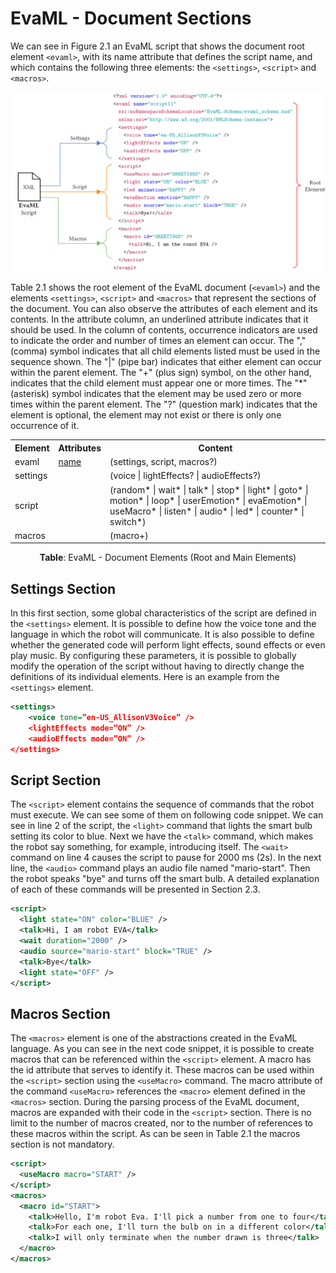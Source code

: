# EvaML - Document Sections

We can see in Figure 2.1 an EvaML script that shows the document root element `<evaml>`, with its name
attribute that defines the script name, and which contains the following three elements: the `<settings>`, `<script>`
and `<macros>`.

<!-- <p align="center">
  <img src="../img/evaml-sections-manual.png" alt="Create User Diagram" width="400"/>
</p> -->

![evaml-sections-manual.png](./img/evaml-sections-manual.png)


Table 2.1 shows the root element of the EvaML document (`<evaml>`) and the elements `<settings>`, `<script>` and `<macros>` that represent the sections of the document. You can also observe the attributes of each element and its contents. In the attribute column, an underlined attribute indicates that it should be used. In the column of contents, occurrence indicators are used to indicate the order and number of times an element can occur. The "," (comma) symbol indicates that all child elements listed must be used in the sequence shown. The "|" (pipe bar) indicates that either element can occur within the parent element. The "+" (plus sign) symbol, on the other hand, indicates that the child element must appear one or more times. The "*" (asterisk) symbol indicates that the element may be used zero or more times within the parent element. The "?" (question mark) indicates that the element is optional, the element may not exist or there is only one occurrence of it.

<table class="commands">
  <tr>
    <th><b>Element</b></th>
    <th><b>Attributes</b></th>
    <th><b>Content</b></th>
  </tr>
  <tr>
    <td>evaml</td>
    <td><u>name</u></td>   
    <td>(settings, script, macros?)</td>
  </tr>
  <tr>
    <td>settings</td>
    <td></td>
    <td>(voice | lightEffects? | audioEffects?)</td>
  </tr>
  <tr>
    <td>script</td>
    <td></td>
    <td>(random* | wait* | talk* | stop* | light* | goto* | motion* | loop* | userEmotion* | evaEmotion* | useMacro* | listen* | audio* | led* | counter* | switch*)</td>
  </tr>
  <tr>
    <td>macros</td>
    <td></td>   
    <td>(macro+)</td>
  </tr>
</table>

<p style="text-align: center;"><b>Table</b>: EvaML - Document Elements (Root and Main Elements)</p>


## Settings Section

In this first section, some global characteristics of the script are defined in the `<settings>` element. It is
possible to define how the voice tone and the language in which the robot will communicate. It is also possible
to define whether the generated code will perform light effects, sound effects or even play music. By configuring
these parameters, it is possible to globally modify the operation of the script without having to directly change
the definitions of its individual elements. Here is an example from the `<settings>` element.

<!-- hl_lines="2 3" -->
```xml title="settings_example.xml" linenums="1" 
<settings>
    <voice tone=”en-US_AllisonV3Voice” />
    <lightEffects mode=”ON” />
    <audioEffects mode=”ON” />
</settings>
```


## Script Section

The `<script>` element contains the sequence of commands that the robot must execute. We can see some of them on following code snippet. We can see in line 2 of the script, the `<light>` command that lights the smart bulb setting its color to blue. Next we have the `<talk>` command, which makes the robot say something, for example, introducing itself. The `<wait>` command on line 4 causes the script to pause for 2000 ms (2s). In the next line, the `<audio>` command plays an audio file named "mario-start". Then the robot speaks "bye" and turns off the smart bulb. A detailed explanation of each of these commands will be presented in Section 2.3.

<!-- hl_lines="2 3" -->
```xml title="script_example.xml" linenums="1" hl_lines="1 5" 
<script>
  <light state="ON" color="BLUE" />
  <talk>Hi, I am robot EVA</talk>
  <wait duration="2000" />
  <audio source="mario-start" block="TRUE" />
  <talk>Bye</talk>
  <light state="OFF" />
</script>
```


## Macros Section

The `<macros>` element is one of the abstractions created in the EvaML language. As you can see in the next code snippet, it is possible to create macros that can be referenced within the `<script>` element. A macro has the id attribute that serves to identify it. These macros can be used within the `<script>` section using the `<useMacro>` command. The macro attribute of the command `<useMacro>` references the `<macro>` element defined in the `<macros>` section. During the parsing process of the EvaML document, macros are expanded with their code in the `<script>` section. There is no limit to the number of macros created, nor to the number of references to these macros within the script. As can be seen in Table 2.1 the macros section is not mandatory.

<!-- hl_lines="2 3" -->
```xml title="macros_example.xml" linenums="1" 
<script>
  <useMacro macro="START" />
</script>
<macros>
  <macro id="START">
    <talk>Hello, I'm robot Eva. I'll pick a number from one to four</talk>
    <talk>For each one, I'll turn the bulb on in a different color</talk>
    <talk>I will only terminate when the number drawn is three</talk>
  </macro>
</macros>
```